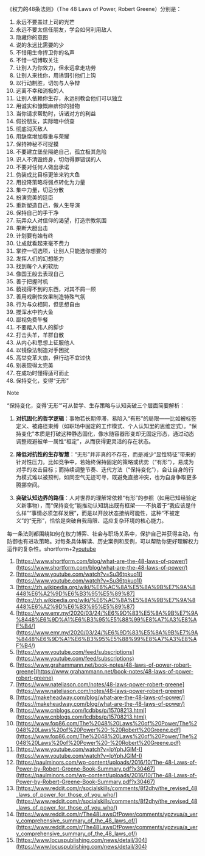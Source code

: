 《权力的48条法则》（The 48 Laws of Power, Robert Greene）分别是：

1. 永远不要盖过上司的光芒
2. 永远不要太信任朋友，学会如何利用敌人
3. 隐藏你的意图
4. 说的永远比需要的少
5. 不惜用生命捍卫你的名声
6. 不惜一切博取关注
7. 让别人为你效力，但永远拿走功劳
8. 让别人来找你，用诱饵引他们上钩
9. 以行动制胜，切勿与人争辩
10. 远离不幸和消极的人
11. 让别人依赖你生存，永远别教会他们可以独立
12. 用诚实和慷慨麻痹你的猎物
13. 当你请求帮助时，诉诸对方的利益
14. 假扮朋友，实际暗中侦查
15. 彻底消灭敌人
16. 用缺席增加尊重与荣耀
17. 保持神秘不可捉摸
18. 不要建立堡垒隔绝自己，孤立极其危险
19. 识人不清毁终身，切勿得罪错误的人
20. 不要对任何人做出承诺
21. 伪装成比目标更笨来钓大鱼
22. 用投降策略将弱点转化为力量
23. 集中力量，切忌分散
24. 扮演完美的廷臣
25. 重新塑造自己，做人生导演
26. 保持自己的手干净
27. 玩弄众人对信仰的渴望，打造宗教氛围
28. 果断大胆出击
29. 计划要有始有终
30. 让成就看起来毫不费力
31. 掌控一切选项，让别人只能选你想要的
32. 发挥人们的幻想能力
33. 找到每个人的软肋
34. 像国王般去表现自己
35. 善于把握时机
36. 藐视得不到的东西，对其不屑一顾
37. 善用戏剧性效果制造特殊气氛
38. 行为与众相同，但思想自由
39. 搅浑水中钓大鱼
40. 鄙视免费午餐
41. 不要踏入伟人的脚步
42. 打击头羊，羊群自散
43. 从内心和思想上征服他人
44. 以镜像法制造对手困扰
45. 高举变革大旗，但行动不宜过快
46. 别表现得太完美
47. 在成功时懂得适可而止
48. 保持变化，变得“无形”

> [!NOTE]
> “保持变化，变得‘无形’”可从哲学、生存策略与认知突破三个层面简要解析：
> 1. **对抗固化的哲学逻辑**：事物若长期停滞，易陷入“有形”的局限——比如被标签定义、被路径束缚（如职场中固定的工作模式、个人认知里的思维定式）。“保持变化”本质是打破这种静态固化，像水随容器形变却无固定形态，通过动态调整规避被单一属性“框定”，从而获得更灵活的存在状态。
> 
> 2. **降低对抗性的生存智慧**：“无形”并非真的不存在，而是减少“显性特征”带来的针对性压力。比如竞争中，若始终保持固定的策略或优势（“有形”），易成为对手的攻击目标；而持续调整节奏、迭代方法（“保持变化”），会让自身的行为模式难以被预判，如同空气无迹可寻，既避免直接冲突，也为自身争取更多腾挪空间。
> 
> 3. **突破认知边界的路径**：人对世界的理解常依赖“有形”的参照（如用已知经验定义新事物），而“保持变化”能推动认知跳出既有框架——不执着于“我应该是什么样”“事情必须怎样发展”，而是以开放状态接纳可能性，这种“不被定义”的“无形”，恰恰是突破自我局限、适应复杂环境的核心能力。

每一条法则都围绕如何在权力博弈、社会与职场关系中，保护自己并获得主动，有防御也有进攻策略。对每条具体解读、历史案例和反例，可以帮助你更好理解权力运作的复杂性。shortform+2​[youtube](https://www.youtube.com/watch?v=Su36tpkuo1I)​

1. [https://www.shortform.com/blog/what-are-the-48-laws-of-power/](https://www.shortform.com/blog/what-are-the-48-laws-of-power/)
2. [https://www.youtube.com/watch?v=Su36tpkuo1I](https://www.youtube.com/watch?v=Su36tpkuo1I)
3. [https://zh.wikipedia.org/wiki/%E6%AC%8A%E5%8A%9B%E7%9A%8448%E6%A2%9D%E6%B3%95%E5%89%87](https://zh.wikipedia.org/wiki/%E6%AC%8A%E5%8A%9B%E7%9A%8448%E6%A2%9D%E6%B3%95%E5%89%87)
4. [https://www.emr.my/2020/03/24/%E6%9D%83%E5%8A%9B%E7%9A%8448%E6%9D%A1%E6%B3%95%E5%88%99%E8%A7%A3%E8%AF%B4/](https://www.emr.my/2020/03/24/%E6%9D%83%E5%8A%9B%E7%9A%8448%E6%9D%A1%E6%B3%95%E5%88%99%E8%A7%A3%E8%AF%B4/)
5. [https://www.youtube.com/feed/subscriptions](https://www.youtube.com/feed/subscriptions)
6. [https://www.grahammann.net/book-notes/48-laws-of-power-robert-greene](https://www.grahammann.net/book-notes/48-laws-of-power-robert-greene)
7. [https://www.nateliason.com/notes/48-laws-power-robert-greene](https://www.nateliason.com/notes/48-laws-power-robert-greene)
8. [https://makeheadway.com/blog/what-are-the-48-laws-of-power/](https://makeheadway.com/blog/what-are-the-48-laws-of-power/)
9. [https://www.cnblogs.com/lcdbbs/p/15708213.html](https://www.cnblogs.com/lcdbbs/p/15708213.html)
10. [https://www.fop86.com/The%2048%20Laws%20of%20Power/The%2048%20Laws%20of%20Power%20-%20Robert%20Greene.pdf](https://www.fop86.com/The%2048%20Laws%20of%20Power/The%2048%20Laws%20of%20Power%20-%20Robert%20Greene.pdf)
11. [https://www.youtube.com/watch?v=lpYphJGlM-I](https://www.youtube.com/watch?v=lpYphJGlM-I)
12. [https://paulminors.com/wp-content/uploads/2016/10/The-48-Laws-of-Power-by-Robert-Greene-Book-Summary.pdf?x30467](https://paulminors.com/wp-content/uploads/2016/10/The-48-Laws-of-Power-by-Robert-Greene-Book-Summary.pdf?x30467)
13. [https://www.reddit.com/r/socialskills/comments/8f2dhy/the_revised_48_laws_of_power_for_those_of_you_who/](https://www.reddit.com/r/socialskills/comments/8f2dhy/the_revised_48_laws_of_power_for_those_of_you_who/)
14. [https://www.reddit.com/r/The48LawsOfPower/comments/ypzvua/a_very_comprehensive_summary_of_the_48_laws_of/](https://www.reddit.com/r/The48LawsOfPower/comments/ypzvua/a_very_comprehensive_summary_of_the_48_laws_of/)
15. [https://www.locuspublishing.com/news/detail/304](https://www.locuspublishing.com/news/detail/304)